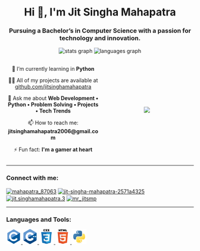 <h1 align="center">Hi 👋, I'm Jit Singha Mahapatra</h1>
<h3 align="center">Pursuing a Bachelor’s in Computer Science with a passion for technology and innovation.</h3>

<div align="center">
  <img src="https://github-readme-stats.vercel.app/api?username=jitsinghamahapatra&hide_title=false&hide_rank=false&show_icons=true&include_all_commits=true&count_private=true&disable_animations=false&theme=dracula&locale=en&hide_border=false" height="150" alt="stats graph" />
  <img src="https://github-readme-stats.vercel.app/api/top-langs?username=jitsinghamahapatra&locale=en&hide_title=false&layout=compact&card_width=320&langs_count=5&theme=dracula&hide_border=false" height="150" alt="languages graph" />
</div>

<br>

<div align="center" style="display: flex; flex-wrap: wrap; align-items: center; justify-content: center;">
  <div style="flex: 1; min-width: 250px;">
    <p>🌱 I’m currently learning in <strong>Python</strong></p>
    <p>👨‍💻 All of my projects are available at <a href="https://github.com/jitsinghamahapatra" target="_blank">github.com/jitsinghamahapatra</a></p>
    <p>💬 Ask me about <strong>Web Development • Python • Problem Solving • Projects • Tech Trends</strong></p>
    <p>📫 How to reach me: <strong>jitsinghamahapatra2006@gmail.com</strong></p>
    <p>⚡ Fun fact: <strong>I'm a gamer at heart</strong></p>
  </div>
  <div style="flex: 1; min-width: 200px; text-align: center;">
    <img src="https://media.giphy.com/media/qgQUggAC3Pfv687qPC/giphy.gif" height="180" />
  </div>
</div>

---

<h3 align="left">Connect with me:</h3>
<p align="left">
  <a href="https://twitter.com/mahapatra_87063" target="_blank"><img align="center" src="https://raw.githubusercontent.com/rahuldkjain/github-profile-readme-generator/master/src/images/icons/Social/twitter.svg" alt="mahapatra_87063" height="30" width="40" /></a>
  <a href="https://linkedin.com/in/jit-singha-mahapatra-2571a4325" target="_blank"><img align="center" src="https://raw.githubusercontent.com/rahuldkjain/github-profile-readme-generator/master/src/images/icons/Social/linked-in-alt.svg" alt="jit-singha-mahapatra-2571a4325" height="30" width="40" /></a>
  <a href="https://fb.com/jit.singhamahapatra.3" target="_blank"><img align="center" src="https://raw.githubusercontent.com/rahuldkjain/github-profile-readme-generator/master/src/images/icons/Social/facebook.svg" alt="jit.singhamahapatra.3" height="30" width="40" /></a>
  <a href="https://instagram.com/mr_jitsmp" target="_blank"><img align="center" src="https://raw.githubusercontent.com/rahuldkjain/github-profile-readme-generator/master/src/images/icons/Social/instagram.svg" alt="mr_jitsmp" height="30" width="40" /></a>
</p>

---

<h3 align="left">Languages and Tools:</h3>
<p align="left">
  <a href="https://www.cprogramming.com/" target="_blank" rel="noreferrer">
    <img src="https://raw.githubusercontent.com/devicons/devicon/master/icons/c/c-original.svg" alt="c" width="40" height="40"/>
  </a>
  <a href="https://www.w3schools.com/cpp/" target="_blank" rel="noreferrer">
    <img src="https://raw.githubusercontent.com/devicons/devicon/master/icons/cplusplus/cplusplus-original.svg" alt="cplusplus" width="40" height="40"/>
  </a>
  <a href="https://www.w3schools.com/css/" target="_blank" rel="noreferrer">
    <img src="https://raw.githubusercontent.com/devicons/devicon/master/icons/css3/css3-original-wordmark.svg" alt="css3" width="40" height="40"/>
  </a>
  <a href="https://www.w3.org/html/" target="_blank" rel="noreferrer">
    <img src="https://raw.githubusercontent.com/devicons/devicon/master/icons/html5/html5-original-wordmark.svg" alt="html5" width="40" height="40"/>
  </a>
  <a href="https://www.python.org" target="_blank" rel="noreferrer">
    <img src="https://raw.githubusercontent.com/devicons/devicon/master/icons/python/python-original.svg" alt="python" width="40" height="40"/>
  </a>
</p>
